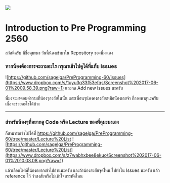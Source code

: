 ![](https://lh4.googleusercontent.com/O-Vy7nIWS_n63AR-ASnUkkm11zPMs-JUszgGJl3U8b74Ho4edZy9ONwU6lMFTonx7z8L0j9N2NXZDng=w2800-h1508-rw)
# Introduction to Pre Programming 2560
สวัสดีครับ พีชื่อคุมะมง
วันนี้น้องเข้ามาใน Repository ของพี่มงเอง

### หากน้องต้องการจะถามอะไร กรุณาเข้าไปดูได้ที่แท็บ Issues

![https://github.com/sagelga/PreProgramming-60/issues](https://www.dropbox.com/s/1uyu3q33f53efqs/Screenshot%202017-06-01%2009.58.39.png?raw=1)
และกด Add new issues นะครับ

พี่มงจะมาตอบคำถามที่น้องๆสงสัยในนั้น และเพื่อนๆน้องคงสงสัยเหมือนัองเลยจ้า ก็ลองหาดูนะครับ เผื่อจะช่วยอะไรได้บ้าง

---

### สำหรับน้องๆที่อยากดู Code หรือ Lecture ของพี่คุมะมงเอง
ก็สามารถเข้าไปได้ที่ https://github.com/sagelga/PreProgramming-60/tree/master/Lecture%20List
![https://github.com/sagelga/PreProgramming-60/tree/master/Lecture%20List](https://www.dropbox.com/s/z7wabhxbee8ekuo/Screenshot%202017-06-01%2010.03.08.png?raw=1)

แล้วเลือกไฟล์ที่น้องอยากเข้าไปอ่านนะครับ
และถ้าน้องสงสัยจุดไหน ไปทำใน Issues นะครับ แล้ว reference ไว้ ว่าสงสัยหรือไม่เข้าใจบรรทัดไหน
